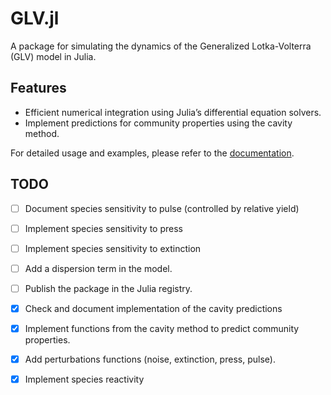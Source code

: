 # GLV.jl

A package for simulating the dynamics of the Generalized Lotka-Volterra (GLV) model in Julia.

## Features

- Efficient numerical integration using Julia’s differential equation solvers.
- Implement predictions for community properties using the cavity method.

For detailed usage and examples, please refer to the [documentation](https://ismael-lajaaiti.github.io/GLV.jl/).

## TODO

- [ ] Document species sensitivity to pulse (controlled by relative yield)
- [ ] Implement species sensitivity to press
- [ ] Implement species sensitivity to extinction
- [ ] Add a dispersion term in the model.
- [ ] Publish the package in the Julia registry.
- [x] Check and document implementation of the cavity predictions
- [x] Implement functions from the cavity method to predict community properties.
- [x] Add perturbations functions (noise, extinction, press, pulse).
- [x] Implement species reactivity

